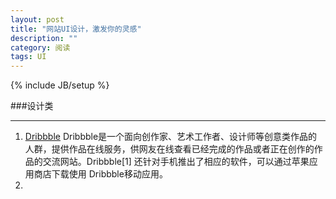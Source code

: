 ```yaml
---
layout: post
title: "网站UI设计，激发你的灵感"
description: ""
category: 阅读
tags: UI
---
```

{% include JB/setup %}

###设计类
***
1. [Dribbble](https://dribbble.com/) Dribbble是一个面向创作家、艺术工作者、设计师等创意类作品的人群，提供作品在线服务，供网友在线查看已经完成的作品或者正在创作的作品的交流网站。Dribbble[1] 还针对手机推出了相应的软件，可以通过苹果应用商店下载使用 Dribbble移动应用。
2. 


